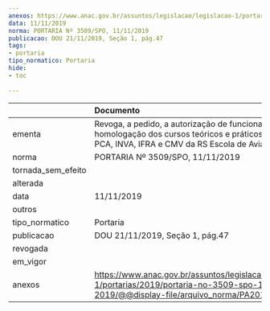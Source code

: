```yaml
---
anexos: https://www.anac.gov.br/assuntos/legislacao/legislacao-1/portarias/2019/portaria-no-3509-spo-11-11-2019/@@display-file/arquivo_norma/PA2019-3509.pdf
data: 11/11/2019
norma: PORTARIA Nº 3509/SPO, 11/11/2019
publicacao: DOU 21/11/2019, Seção 1, pág.47
tags:
- portaria
tipo_normatico: Portaria
hide: 
- toc 
 
---
```


|                    | Documento                                                                                                                                                    |
|:-------------------|:-------------------------------------------------------------------------------------------------------------------------------------------------------------|
| ementa             | Revoga, a pedido, a autorização de funcionamento e a homologação dos cursos teóricos e práticos de PPA, PCA, INVA, IFRA e CMV da RS Escola de Aviação Civil. |
| norma              | PORTARIA Nº 3509/SPO, 11/11/2019                                                                                                                             |
| tornada_sem_efeito |                                                                                                                                                              |
| alterada           |                                                                                                                                                              |
| data               | 11/11/2019                                                                                                                                                   |
| outros             |                                                                                                                                                              |
| tipo_normatico     | Portaria                                                                                                                                                     |
| publicacao         | DOU 21/11/2019, Seção 1, pág.47                                                                                                                              |
| revogada           |                                                                                                                                                              |
| em_vigor           |                                                                                                                                                              |
| anexos             | https://www.anac.gov.br/assuntos/legislacao/legislacao-1/portarias/2019/portaria-no-3509-spo-11-11-2019/@@display-file/arquivo_norma/PA2019-3509.pdf         |